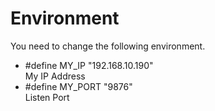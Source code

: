 # Environment
You need to change the following environment.

- #define MY_IP           "192.168.10.190"   
My IP Address   
- #define MY_PORT         "9876"   
Listen Port   
